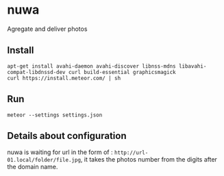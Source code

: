 # nuwa

Agregate and deliver photos

## Install 

```
apt-get install avahi-daemon avahi-discover libnss-mdns libavahi-compat-libdnssd-dev curl build-essential graphicsmagick
curl https://install.meteor.com/ | sh
```

## Run

`meteor --settings settings.json`

## Details about configuration

nuwa is waiting for url in the form of : `http://url-01.local/folder/file.jpg`, it takes the photos number from the digits after the domain name.
